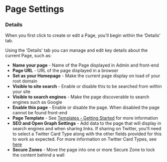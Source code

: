 # Page Settings

### Details <a href="#id-2-details" id="id-2-details"></a>

When you first click to create or edit a Page, you'll begin within the ‘Details’ tab.

Using the 'Details' tab you can manage and edit key details about the current Page, such as:

* **Name your page** - Name of the Page displayed in Admin and front-end
* **Page URL** - URL of the page displayed in a browser
* **Set as your Homepage** - Make the current page display on load of your root domain
* **Visible to site search** - Enable or disable this to be searched from within your site
* **Visible to search engines** - Make the page discoverable to search engines such as Google
* **Enable this page** - Enable or disable the page. When disabled the page cannot be found front-end
* **Page Template** - See [Templates - Getting Started](../page-templates/) for more information
* **SEO and Open Graph Settings** - Add data to the page that will display in search engines and when sharing links. If sharing on Twitter, you'll need to select a Twitter Card Type along with the other fields provided for this to work as expected. For more information on Twitter Card Types, see [here](https://developer.twitter.com/en/docs/twitter-for-websites/cards/overview/abouts-cards)
* **Secure Zones** - Move the page into one or more Secure Zone to lock the content behind a wall
